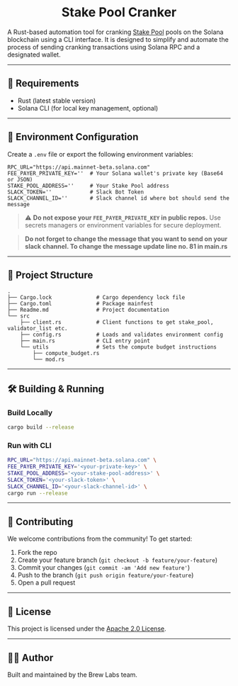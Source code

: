 <div align="center">
    
# Stake Pool Cranker

</div>


A Rust-based automation tool for cranking [Stake Pool](https://spl.solana.com/stake-pool/cli) pools on the Solana blockchain using a CLI interface. It is designed to simplify and automate the process of sending cranking transactions using Solana RPC and a designated wallet.

---

## 🧪 Requirements

- Rust (latest stable version)
- Solana CLI (for local key management, optional)

---

## 🔧 Environment Configuration

Create a `.env` file or export the following environment variables:

```env
RPC_URL="https://api.mainnet-beta.solana.com"
FEE_PAYER_PRIVATE_KEY=''  # Your Solana wallet's private key (Base64 or JSON)
STAKE_POOL_ADDRESS=''     # Your Stake Pool address
SLACK_TOKEN=''            # Slack Bot Token
SLACK_CHANNEL_ID=''       # Slack channel id where bot should send the message  
```

<!-- ```` -->

> ⚠️ **Do not expose your `FEE_PAYER_PRIVATE_KEY` in public repos.** Use secrets managers or environment variables for secure deployment.

> **Do not forget to change the message that you want to send on your slack channel. To change the message update line no. 81 in main.rs**

---

## 📁 Project Structure

```
.
├── Cargo.lock              # Cargo dependency lock file
├── Cargo.toml              # Package mainfest
├── Readme.md               # Project documentation
└── src                     
    ├── client.rs           # Client functions to get stake_pool, validator_list etc.
    ├── config.rs           # Loads and validates environment config
    ├── main.rs             # CLI entry point
    └── utils               # Sets the compute budget instructions
        ├── compute_budget.rs
        └── mod.rs
```

---

## 🛠️ Building & Running

### Build Locally

```bash
cargo build --release
```

### Run with CLI

```bash
RPC_URL="https://api.mainnet-beta.solana.com" \
FEE_PAYER_PRIVATE_KEY='<your-private-key>' \
STAKE_POOL_ADDRESS='<your-stake-pool-address>' \
SLACK_TOKEN='<your-slack-token>' \
SLACK_CHANNEL_ID='<your-slack-channel-id>' \
cargo run --release
```
---

## 🤝 Contributing

We welcome contributions from the community! To get started:

1. Fork the repo
2. Create your feature branch (`git checkout -b feature/your-feature`)
3. Commit your changes (`git commit -am 'Add new feature'`)
4. Push to the branch (`git push origin feature/your-feature`)
5. Open a pull request

---

## 📝 License

This project is licensed under the [Apache 2.0 License](LICENSE).

---

## 👨‍💻 Author

Built and maintained by the Brew Labs team.
